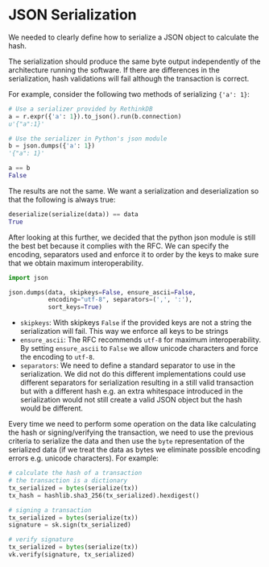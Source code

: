 # JSON Serialization

We needed to clearly define how to serialize a JSON object to calculate the hash.

The serialization should produce the same byte output independently of the architecture running the software. If there are differences in the serialization, hash validations will fail although the transaction is correct.

For example, consider the following two methods of serializing `{'a': 1}`:
```python
# Use a serializer provided by RethinkDB
a = r.expr({'a': 1}).to_json().run(b.connection)
u'{"a":1}'

# Use the serializer in Python's json module
b = json.dumps({'a': 1})
'{"a": 1}'

a == b
False
```

The results are not the same. We want a serialization and deserialization so that the following is always true:
```python
deserialize(serialize(data)) == data
True
```

After looking at this further, we decided that the python json module is still the best bet because it complies with the RFC. We can specify the encoding, separators used and enforce it to order by the keys to make sure that we obtain maximum interoperability.

```python
import json

json.dumps(data, skipkeys=False, ensure_ascii=False,
           encoding="utf-8", separators=(',', ':'),
           sort_keys=True)
```

- `skipkeys`: With skipkeys `False` if the provided keys are not a string the serialization will fail. This way we enforce all keys to be strings
- `ensure_ascii`: The RFC recommends `utf-8` for maximum interoperability. By setting `ensure_ascii` to `False` we allow unicode characters and force the encoding to `utf-8`.
- `separators`: We need to define a standard separator to use in the serialization. We did not do this different implementations could use different separators for serialization resulting in a still valid transaction but with a different hash e.g. an extra whitespace introduced in the serialization would not still create a valid JSON object but the hash would be different.

Every time we need to perform some operation on the data like calculating the hash or signing/verifying the transaction, we need to use the previous criteria to serialize the data and then use the `byte` representation of the serialized data (if we treat the data as bytes we eliminate possible encoding errors e.g. unicode characters). For example:
```python
# calculate the hash of a transaction
# the transaction is a dictionary
tx_serialized = bytes(serialize(tx))
tx_hash = hashlib.sha3_256(tx_serialized).hexdigest()

# signing a transaction
tx_serialized = bytes(serialize(tx))
signature = sk.sign(tx_serialized)

# verify signature
tx_serialized = bytes(serialize(tx))
vk.verify(signature, tx_serialized)
```
